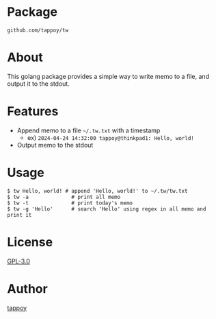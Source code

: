 # Package
`github.com/tappoy/tw`

# About
This golang package provides a simple way to write memo to a file, and output it to the stdout.

# Features
- Append memo to a file `~/.tw.txt` with a timestamp
  - ex) `2024-04-24 14:32:00 tappoy@thinkpad1: Hello, world!`
- Output memo to the stdout

# Usage
```
$ tw Hello, world! # append 'Hello, world!' to ~/.tw/tw.txt
$ tw -a              # print all memo
$ tw -t              # print today's memo
$ tw -g 'Hello'      # search 'Hello' using regex in all memo and print it
```

# License
[GPL-3.0](LICENSE)

# Author
[tappoy](https://github.com/tappoy)

